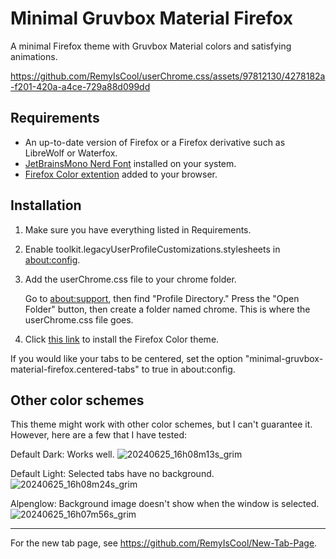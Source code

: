# Minimal Gruvbox Material Firefox
A minimal Firefox theme with Gruvbox Material colors and satisfying animations.



https://github.com/RemyIsCool/userChrome.css/assets/97812130/4278182a-f201-420a-a4ce-729a88d099dd


## Requirements
 - An up-to-date version of Firefox or a Firefox derivative such as LibreWolf or Waterfox.
 - [JetBrainsMono Nerd Font](https://github.com/ryanoasis/nerd-fonts/releases/download/v3.2.1/JetBrainsMono.zip) installed on your system.
 - [Firefox Color extention](https://addons.mozilla.org/en-CA/firefox/addon/firefox-color/) added to your browser.

## Installation
1. Make sure you have everything listed in Requirements.
2. Enable toolkit.legacyUserProfileCustomizations.stylesheets in [about:config](about:config).
3. Add the userChrome.css file to your chrome folder.
 
    Go to [about:support](about:support), then find "Profile Directory." Press the "Open Folder" button, then create a folder named chrome. This is where the userChrome.css file goes.
4. Click [this link](https://color.firefox.com/?theme=XQAAAAKGAQAAAAAAAABBKYhm849SCia73laEGccwS-xMDPr5iE6wEt17lnFu4uAqMsdEr66zA4hyQFpjnIdIqexC6jk0ujxh3YezY5q8Yibz3vKnXSdVRwFGs8MGkNcRmXXkVBYSSb5AZytOH-ZH-2fJHXOM2cMauhgxI-owK6hf70XV6B-CNgSQ8ezEFHnV3IYDQizRHgzyz4-QTV3e2qMGHFZQ86mhpKNfHjKK6Ay7Rw6VO4ffFxgcOJhEOGZegOZPzluYPS3grJZyeCZz6Y1js48jUOlOXyXnJ9VOUhG__2C1sgA) to install the Firefox Color theme.

If you would like your tabs to be centered, set the option "minimal-gruvbox-material-firefox.centered-tabs" to true in about:config.

## Other color schemes
This theme might work with other color schemes, but I can't guarantee it. However, here are a few that I have tested:

Default Dark: Works well.
![20240625_16h08m13s_grim](https://github.com/RemyIsCool/userChrome.css/assets/97812130/1f2ea03b-fd94-46f1-9543-0dd8ae1dff4c)

Default Light: Selected tabs have no background.
![20240625_16h08m24s_grim](https://github.com/RemyIsCool/userChrome.css/assets/97812130/f6bd95db-0206-4372-af82-f9f03af9c9c1)

Alpenglow: Background image doesn't show when the window is selected.
![20240625_16h07m56s_grim](https://github.com/RemyIsCool/userChrome.css/assets/97812130/49ff0b71-d887-41a8-bd8f-c9dd1e2344c7)

---
For the new tab page, see https://github.com/RemyIsCool/New-Tab-Page.
